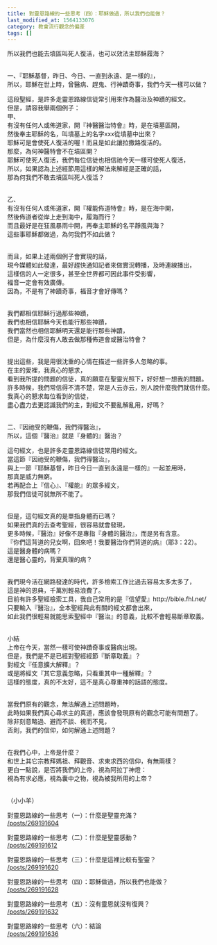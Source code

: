 ```yaml
---
title: 對靈恩路線的一些思考（四）：耶穌做過，所以我們也能做？
last_modified_at: 1564133076
category: 教會流行觀念的偏差
tags: []
---
```


<p>所以我們也能去墳區叫死人復活，也可以效法主耶穌履海？&nbsp;</p>

<p><br>
一、『耶穌基督，昨日、今日、一直到永遠、是一樣的』，<br>
所以，耶穌在世上時，曾醫病、趕鬼、行神蹟奇事，我們今天一樣可以做？</p>

<p>這段聖經，是許多走靈恩路線信徒常引用來作為醫治及神蹟的經文。<br>
但是，請容我舉兩個例子：<br>
甲、<br>
有沒有任何人或佈道家，開『神醫醫治特會』時，是在墳墓區開，<br>
然後奉主耶穌的名，叫墳墓上的名字xxx從墳墓中出來？<br>
耶穌可是會使死人復活的喔！而且是如此讓拉撒路復活的。<br>
那麼，為何神醫特會不在墳區開？<br>
耶穌可使死人復活，我們每位信徒也相信祂今天一樣可使死人復活，<br>
所以，如果認為上述經節用這樣的解法來解經是正確的話，<br>
那為何我們不敢去墳區叫死人復活？</p>

<p><br>
乙、<br>
有沒有任何人或佈道家，開『權能佈道特會』時，是在海中開，<br>
然後佈道者從岸上走到海中，履海而行？<br>
而且最好是在狂風暴雨中開，再奉主耶穌的名平靜風與海？<br>
這些事耶穌都做過，為何我們不如此做？</p>

<p><br>
而且，如果上述兩個例子會實現的話，<br>
現今媒體如此發達，最好趕快通知記者來做實況轉播，及時連線播出，<br>
這樣信的人一定很多，甚至全世界都可因此事件受影響，<br>
福音一定會有效廣傳。<br>
因為，不是有了神蹟奇事，福音才會好傳嗎？</p>

<p><br>
我們都相信耶穌行過那些神蹟，<br>
我們也相信耶穌今天也能行那些神蹟，<br>
我們當然也相信耶穌明天還是能行那些神蹟，<br>
但是，為什麼沒有人敢去做那種佈道會或醫治特會？</p>

<p><br>
提出這些，我是用很沈重的心情在描述一些許多人忽略的事。<br>
在主的愛裡，我真心的懇求，<br>
看到我所提的問題的信徒，真的願意在聖靈光照下，好好想一想我的問題。<br>
許多時候，我們常信得不清不楚，常是人云亦云，別人說什麼我們就信什麼。<br>
我真心的懇求每位看到的信徒，<br>
盡心盡力去更認識我們的主，對經文不要亂解亂用，好嗎？</p>

<p><br>
二、『因祂受的鞭傷，我們得醫治』，<br>
所以，這個『醫治』就是『身體的』醫治？</p>

<p>這句經文，也是許多走靈恩路線信徒常用的經文。<br>
當這節『因祂受的鞭傷，我們得醫治』，<br>
與上一節『耶穌基督，昨日今日一直到永遠是一樣的』一起並用時，<br>
那真是威力無窮。<br>
若再配合上『信心』、『權能』的眾多經文，<br>
那我們信徒可就無所不能了。</p>

<p><br>
但是，這句經文真的是單指身體而已嗎？<br>
如果我們真的去查考聖經，很容易就會發現，<br>
更多時候，『醫治』好像不是專指『身體的醫治』，而是另有含意。<br>
『你們這背道的兒女啊，回來吧！我要醫治你們背道的病』（耶3：22）。<br>
這是醫身體的病嗎？<br>
還是醫心靈的，背棄真理的病？</p>

<p><br>
我們現今活在網路發達的時代，許多檢索工作比過去容易太多太多了，<br>
這是神的恩典，千萬別輕易浪費了。<br>
目前有許多聖經檢索工具，我自己常用的是『信望愛』http://bible.fhl.net/&nbsp;<br>
只要輸入『醫治』，全本聖經與此有關的經文都會出來，<br>
如此我們很輕易就能思索聖經中『醫治』的意義，比較不會輕易斷章取義。</p>

<p><br>
小結<br>
上帝在今天，當然一樣可使神蹟奇事或醫病出現。<br>
但是，我們是不是已經對聖經經節『斷章取義』？<br>
對經文『任意擴大解釋』？<br>
或是將經文『其它意義忽略，只看重其中一種解釋』？<br>
這樣的態度，真的不太好，這不是真心尊重神的話語的態度。</p>

<p><br>
當我們原有的觀念，無法解通上述問題時，<br>
此時如果我們真心尋求主的真道，應該會發現原有的觀念可能有問題了。<br>
除非刻意略過、避而不談、視而不見，<br>
否則，我們的信仰，如何解通上述問題？</p>

<p><br>
在我們心中，上帝是什麼？<br>
和世上其它宗教拜媽祖、拜觀音、求東求西的信仰，有無兩樣？<br>
更白一點說，是否將我們的上帝，視為阿拉丁神燈：<br>
視為有求必應，視為囊中之物，視為被我所用的上帝？</p>

<p><br>
（小小羊）</p>

<p>對靈恩路線的一些思考（一）：什麼是聖靈充滿？<br>
<a href="/posts/269191604" target="_blank">/posts/269191604</a></p>

<p>對靈恩路線的一些思考（二）：什麼是聖靈感動？<br>
<a href="/posts/269191612" target="_blank">/posts/269191612</a></p>

<p>對靈恩路線的一些思考（三）：什麼是這裡比較有聖靈？<br>
<a href="/posts/269191620" target="_blank">/posts/269191620</a></p>

<p>對靈恩路線的一些思考（四）：耶穌做過，所以我們也能做？<br>
<a href="/posts/269191628" target="_blank">/posts/269191628</a></p>

<p>對靈恩路線的一些思考（五）：沒有靈恩就沒有復興？<br>
<a href="/posts/269191632" target="_blank">/posts/269191632</a></p>

<p>對靈恩路線的一些思考（六）：結論<br>
<a href="/posts/269191636" target="_blank">/posts/269191636</a></p>


